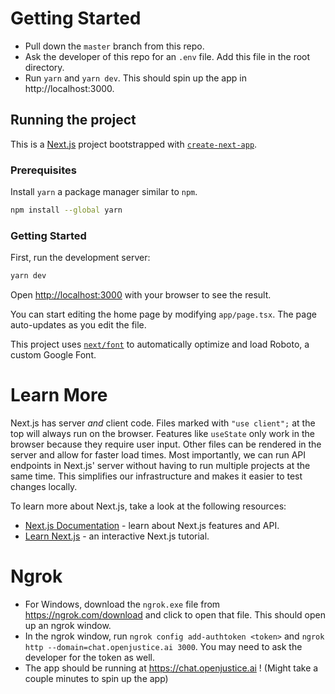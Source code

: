 # Getting Started

- Pull down the `master` branch from this repo.
- Ask the developer of this repo for an `.env` file. Add this file in the root directory.
- Run `yarn` and `yarn dev`. This should spin up the app in http://localhost:3000.

## Running the project

This is a [Next.js](https://nextjs.org/) project bootstrapped with [`create-next-app`](https://github.com/vercel/next.js/tree/canary/packages/create-next-app).

### Prerequisites

Install `yarn` a package manager similar to `npm`.

```bash
npm install --global yarn
```

### Getting Started

First, run the development server:

```bash
yarn dev
```

Open [http://localhost:3000](http://localhost:3000) with your browser to see the result.

You can start editing the home page by modifying `app/page.tsx`. The page auto-updates as you edit the file.

This project uses [`next/font`](https://nextjs.org/docs/basic-features/font-optimization) to automatically optimize and load Roboto, a custom Google Font.

# Learn More

Next.js has server _and_ client code. Files marked with `"use client";` at the top will always run on the browser. Features like `useState` only work in the browser because they require user input. Other files can be rendered in the server and allow for faster load times. Most importantly, we can run API endpoints in Next.js' server without having to run multiple projects at the same time. This simplifies our infrastructure and makes it easier to test changes locally.

To learn more about Next.js, take a look at the following resources:

- [Next.js Documentation](https://nextjs.org/docs) - learn about Next.js features and API.
- [Learn Next.js](https://nextjs.org/learn) - an interactive Next.js tutorial.

# Ngrok

- For Windows, download the `ngrok.exe` file from https://ngrok.com/download and click to open that file. This should open up an ngrok window.
- In the ngrok window, run `ngrok config add-authtoken <token>` and `ngrok http --domain=chat.openjustice.ai 3000`. You may need to ask the developer for the token as well.
- The app should be running at https://chat.openjustice.ai ! (Might take a couple minutes to spin up the app)
